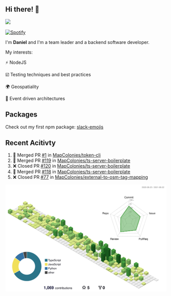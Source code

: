 ## Hi there! 👋

<p>
  <img src="https://github-readme-stats.vercel.app/api?username=syncush&theme=tokyonight">
</p>

[![Spotify](https://novatorem-rust.vercel.app/api/spotify)](https://open.spotify.com/user/syncush)

I'm **Daniel** and I'm a team leader and a backend software developer.

My interests:

⚡ NodeJS

☑️ Testing techniques and best practices

🌍 Geospatiality

🧠 Event driven architectures

## Packages
Check out my first npm package: [slack-emojis](https://www.npmjs.com/package/slack-emojis)

## Recent Acitivty
<!--START_SECTION:activity-->
1. 🎉 Merged PR [#1](https://github.com/MapColonies/token-cli/pull/1) in [MapColonies/token-cli](https://github.com/MapColonies/token-cli)
2. 🎉 Merged PR [#119](https://github.com/MapColonies/ts-server-boilerplate/pull/119) in [MapColonies/ts-server-boilerplate](https://github.com/MapColonies/ts-server-boilerplate)
3. ❌ Closed PR [#120](https://github.com/MapColonies/ts-server-boilerplate/pull/120) in [MapColonies/ts-server-boilerplate](https://github.com/MapColonies/ts-server-boilerplate)
4. 🎉 Merged PR [#118](https://github.com/MapColonies/ts-server-boilerplate/pull/118) in [MapColonies/ts-server-boilerplate](https://github.com/MapColonies/ts-server-boilerplate)
5. ❌ Closed PR [#77](https://github.com/MapColonies/external-to-osm-tag-mapping/pull/77) in [MapColonies/external-to-osm-tag-mapping](https://github.com/MapColonies/external-to-osm-tag-mapping)
<!--END_SECTION:activity-->

![contrib](./profile-3d-contrib/profile-green-animate.svg)
